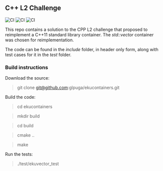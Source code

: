 ## C++ L2 Challenge

![CI](https://github.com/glpuga/action-test-repo/workflows/CI/badge.svg?branch=master)
![CI](https://github.com/glpuga/action-test-repo/workflows/CI/badge.svg?branch=devel)
![CI](https://github.com/glpuga/action-test-repo/workflows/CI/badge.svg)

This repo contains a solution to the CPP L2 challenge that proposed to reimplement a C++11 standard library container. The *std::vector* container was chosen for reimplementation.

The code can be found in the *include* folder, in header only form, along with test cases for it in the *test* folder.


### Build instructions

Download the source:

> git clone git@github.com:glpuga/ekucontainers.git

Build the code:

> cd ekucontainers

> mkdir build

> cd build

> cmake ..

> make

Run the tests:
> ./test/ekuvector_test

